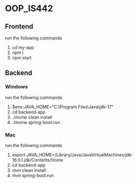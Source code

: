 # OOP_IS442

## Frontend
run the following commands
1. cd my-app
2. npm i
3. npm start

## Backend
### Windows
run the following commands
1. $env:JAVA_HOME="C:\Program Files\Java\jdk-17"
2. cd backend-app
3. ./mvnw clean install
4. ./mvnw spring-boot:run

### Mac
run the following commands
1. export JAVA_HOME=/Library/Java/JavaVirtualMachines/jdk-16.0.1.jdk/Contents/Home
2. cd backend-app
3. mvn clean install
4. mvn spring-boot:run


